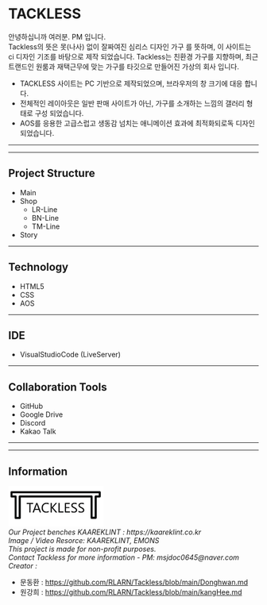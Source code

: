 # TACKLESS
안녕하십니까 여러분. PM 입니다.   
 Tackless의 뜻은 못(나사) 없이 잘짜여진 심리스 디자인 가구 를 뜻하며, 이 사이트는 ci 디자인 기조를 바탕으로 제작 되었습니다.
 Tackless는 친환경 가구를 지향하며, 최근 트랜드인 원룸과 재택근무에 맞는 가구를 타깃으로 만들어진 가상의 회사 입니다.
 * TACKLESS 사이트는 PC 기반으로 제작되었으며, 브라우저의 창 크기에 대응 합니다.
 * 전체적인 레이아웃은 일반 판매 사이트가 아닌, 가구를 소개하는 느낌의 갤러리 형태로 구성 되었습니다.
* AOS를 응용한 고급스럽고 생동감 넘치는 애니메이션 효과에 최적화되로독 디자인 되었습니다.
---
---
## Project Structure
* Main
* Shop
    * LR-Line
    * BN-Line
    * TM-Line
* Story
---
## Technology
*   HTML5
*   CSS
*   AOS
---
## IDE
* VisualStudioCode (LiveServer)
---
## Collaboration Tools
* GitHub
* Google Drive
* Discord
* Kakao Talk
---
---


## Information
<footer>
        <div class="footer">
            <img src="./img/logo.png" alt="logo" width="auto"  style="width:20vw">
            <div>
            <address>Our Project benches KAAREKLINT : https://kaareklint.co.kr<br></address>
            <address>Image / Video Resorce: KAAREKLINT, EMONS<br></address> <address>This project is made for non-profit purposes.<br></address>
                <address>Contact Tackless for more information - PM: msjdoc0645@naver.com <br></address>
                <address>Creator : </address>
                        </div>
    </footer>

* 문동환 :  https://github.com/RLARN/Tackless/blob/main/Donghwan.md 
* 원강희 : https://github.com/RLARN/Tackless/blob/main/kangHee.md 


